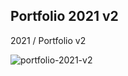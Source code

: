 
Portfolio 2021 v2
---------------------
2021 / Portfolio v2

![portfolio-2021-v2](https://user-images.githubusercontent.com/22173853/135757921-9e56f3bc-ad16-4e4c-a177-1a72fd9415ae.png)

